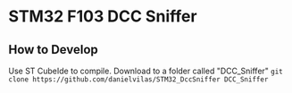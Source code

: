 # STM32 F103 DCC Sniffer

## How to Develop
Use ST CubeIde to compile. Download to a folder called "DCC_Sniffer" `git clone https://github.com/danielvilas/STM32_DccSniffer DCC_Sniffer`
